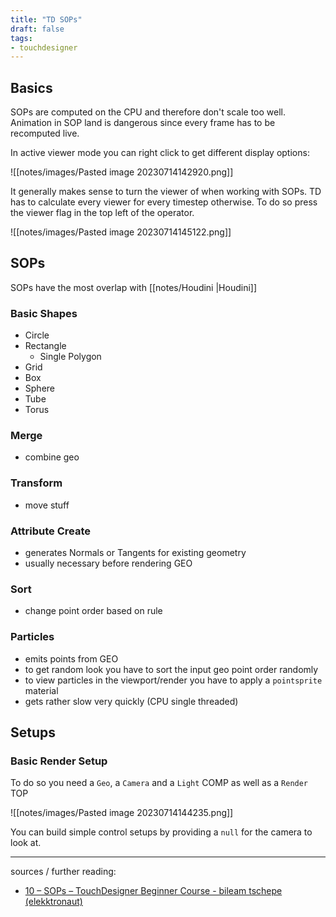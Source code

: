 ```yaml
---
title: "TD SOPs"
draft: false
tags:
- touchdesigner
---
```


## Basics

SOPs are computed on the CPU and therefore don't scale too well. Animation in SOP land is dangerous since every frame has to be recomputed live.

In active viewer mode you can right click to get different display options:

![[notes/images/Pasted image 20230714142920.png]]

It generally makes sense to turn the viewer of when working with SOPs. TD has to calculate every viewer for every timestep otherwise. To do so press the viewer flag in the top left of the operator.

![[notes/images/Pasted image 20230714145122.png]]

## SOPs

SOPs have the most overlap with [[notes/Houdini |Houdini]]

### Basic Shapes
- Circle
- Rectangle
	- Single Polygon
- Grid
- Box
- Sphere
- Tube
- Torus

### Merge
- combine geo

### Transform
- move stuff

### Attribute Create
- generates Normals or Tangents for existing geometry
- usually necessary before rendering GEO

### Sort 
- change point order based on rule

### Particles
- emits points from GEO
- to get random look you have to sort the input geo point order randomly
- to view particles in the viewport/render you have to apply a `pointsprite` material
- gets rather slow very quickly (CPU single threaded)

## Setups

### Basic Render Setup

To do so you need a `Geo`, a `Camera` and a `Light` COMP as well as a `Render` TOP

![[notes/images/Pasted image 20230714144235.png]]

You can build simple control setups by providing a `null` for the camera to look at.

---

sources / further reading:
- [10 – SOPs – TouchDesigner Beginner Course - bileam tschepe (elekktronaut)](https://www.youtube.com/watch?v=JfBNyy47YU8)
